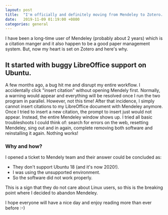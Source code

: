 ```yaml
---
layout: post
title:  "I'm officially and definitely moving from Mendeley to Zotero. Here's why"
date:   2019-11-09 01:19:00 +0800
categories: general
---
```


I have been a long-time user of Mendeley (probably about 2 years) which is a citation manger and it also happen to be a good paper management system. 
But, now my heart is set on Zotero and here's why. 

## It started with buggy LibreOffice support on Ubuntu. 
A few months ago, a bug hit me and disrupt my entire workflow. I accidentally click "insert citation" without opening Mendely first. Normally, a warning would appear and everything will be resolved once I run the two program in parallel. However, not this time! After that incidence, I simply cannot insert citations to my LibreOffice document with Mendeley anymore. Once I tried to insert a new citation, the prompt to insert just would not appear. Instead, the entire Mendeley window shows up. I tried all basic troubleshoots I could think of: search for errors on the web, resetting Mendeley, sing out and in again, complete removing both software and reinstalling it again. Nothing works! 

### Why and how? 
I opened a ticket to Mendely team and their answer could be concluded as: 
- They don't support Ubuntu 18 (and it's now 2020!). 
- I was using the unsupported environment. 
- So the software did not work properly. 

This is a sign that they do not care about Linux users, so this is the breaking point where I decided to abandon Mendeley. 




I hope everyone will have a nice day and enjoy reading more than ever before :-) 
